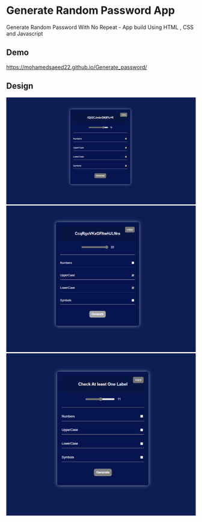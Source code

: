 
# Generate Random Password App

  Generate Random Password With No Repeat - App build Using HTML , CSS and Javascript


## Demo

https://mohamedsaeed22.github.io/Generate_password/

## Design
![Design preview for the App page laptop](./Design/screen1.png)
![Design preview for the App page laptop](./Design/screen2.png)
![Design preview for the App page laptop](./Design/screen3.png)
